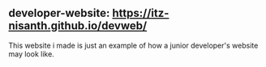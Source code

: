 ## developer-website: https://itz-nisanth.github.io/devweb/
This website i made is just an example of how a junior developer's website may look like.

